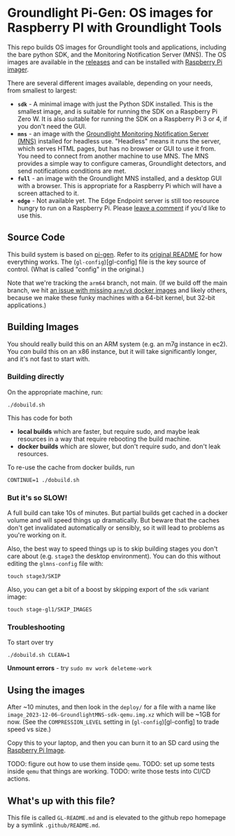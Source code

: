 # Groundlight Pi-Gen: OS images for Raspberry PI with Groundlight Tools

This repo builds OS images for Groundlight tools and applications, including the bare python SDK, 
and the Monitoring Notification Server (MNS).  The OS images are available in the [releases](https://github.com/groundlight/groundlight-pi-gen/releases) and can be installed with [Raspberry Pi imager](https://www.raspberrypi.com/software/).

There are several different images available, depending on your needs, from smallest to largest:

- **`sdk`** - A minimal image with just the Python SDK installed.  This is the smallest image, and is suitable for running the SDK on a Raspberry Pi Zero W.  It is also suitable for running the SDK on a Raspberry Pi 3 or 4, if you don't need the GUI.
- **`mns`** - an image with the [Groundlight Monitoring Notification Server (MNS)](https://github.com/groundlight/monitoring-notification-server) installed for headless use.  "Headless" means it runs the server, which serves HTML pages, but has no browser or GUI to use it from.  You need to connect from another machine to use MNS.  The MNS provides a simple way to configure cameras, Groundlight detectors, and send notifications conditions are met.
- **`full`** - an image with the Groundlight MNS installed, and a desktop GUI with a browser.  This is appropriate for a Raspberry Pi which will have a screen attached to it.
- **`edge`** - Not available yet.  The Edge Endpoint server is still too resource hungry to run on a Raspberry Pi.  Please [leave a comment](https://github.com/groundlight/groundlight-pi-gen/issues/5) if you'd like to use this.


## Source Code

This build system is based on [pi-gen](https://github.com/RPi-Distro/pi-gen).  Refer to its [original README](/README.md) for how everything works.  The (`gl-config`)[gl-config] file is the key source of control.  (What is called "config" in the original.)

Note that we're tracking the `arm64` branch, not main.  (If we build off the main branch, we hit [an issue with missing `arm/v8` docker images](https://github.com/groundlight/monitoring-notification-server/issues/39) and likely others, because we make these funky machines with a 64-bit kernel, but 32-bit applications.)


## Building Images

You should really build this on an ARM system (e.g. an m7g instance in ec2).  
You _can_ build this on an x86 instance, but it will take significantly longer, and it's not fast to start with.

### Building directly

On the appropriate machine, run:

```
./dobuild.sh
```

This has code for both 
- **local builds** which are faster, but require sudo, and maybe leak resources in a way that require rebooting the build machine.
- **docker builds** which are slower, but don't require sudo, and don't leak resources.

To re-use the cache from docker builds, run

```
CONTINUE=1 ./dobuild.sh
```

### But it's so SLOW!

A full build can take 10s of minutes.  But partial builds get cached in a docker volume and will speed things up dramatically.  But beware that the caches don't get invalidated automatically or sensibly, so it will lead to problems as you're working on it.

Also, the best way to speed things up is to skip building stages you don't care about (e.g. `stage3` the desktop environment).  You can do this without editing the `glmns-config` file with:

```
touch stage3/SKIP
```

Also, you can get a bit of a boost by skipping export of the `sdk` variant image:

```
touch stage-gl1/SKIP_IMAGES
```

### Troubleshooting

To start over try

```
./dobuild.sh CLEAN=1
```

**Unmount errors** - try `sudo mv work deleteme-work`

## Using the images

After ~10 minutes, and then look in the `deploy/` for a file with a name like
`image_2023-12-06-GroundlightMNS-sdk-qemu.img.xz` which will be ~1GB for now.
(See the `COMPRESSION_LEVEL` setting in (`gl-config`)[gl-config] to trade speed vs size.)

Copy this to your laptop, and then you can burn it to an SD card using the [Raspberry Pi Image](https://github.com/raspberrypi/rpi-imager).

TODO: figure out how to use them inside `qemu`.
TODO: set up some tests inside `qemu` that things are working.
TODO: write those tests into CI/CD actions.


## What's up with this file?

This file is called `GL-README.md` and is elevated to the github repo homepage by a symlink `.github/README.md`.